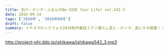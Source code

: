 ```yaml
---
title: 石川・ホンマ・ぶるんのBe-SIDE Your Life! vol.542-3
date: 2016-09-24
tags: ['2016年', '2016年09月']
draft: false
summary: イナズマロックフェス2016制作裏話２クソ漏らし芸人・ホンマ、遂にネタ披露！！SAITO
---
```


http://project-phi.ddo.jp/ishikawa/ishikawa542_3.mp3
